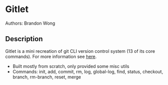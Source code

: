 # Gitlet

Authors: Brandon Wong

## Description
Gitlet is a mini recreation of git CLI version control system (13 of its core commands). For more information see [here](https://cs61bl.org/su22/projects/gitlet/#the-commands). 
* Built mostly from scratch, only provided some misc utils
* Commands: init, add, commit, rm, log, global-log, find, status, checkout, branch, rm-branch, reset, merge

